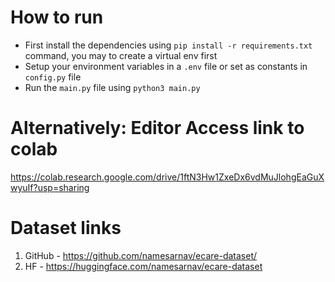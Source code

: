 # How to run

- First install the dependencies using `pip install -r requirements.txt` command, you may to create a virtual env first
- Setup your environment variables in a `.env` file or set as constants in `config.py` file
- Run the `main.py` file using `python3 main.py`

# Alternatively: Editor Access link to colab

https://colab.research.google.com/drive/1ftN3Hw1ZxeDx6vdMuJlohgEaGuXwyuIf?usp=sharing

# Dataset links

1. GitHub - https://github.com/namesarnav/ecare-dataset/
2. HF - https://huggingface.com/namesarnav/ecare-dataset
